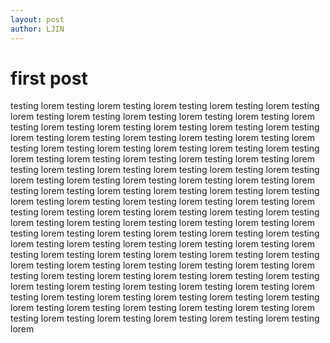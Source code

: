 ```yaml
---
layout: post
author: LJIN
---
```

# first post
testing lorem testing lorem testing lorem testing lorem testing lorem testing lorem testing lorem testing lorem testing lorem testing lorem testing lorem testing lorem testing lorem testing lorem testing lorem testing lorem 
testing lorem testing lorem testing lorem testing lorem testing lorem testing lorem 
testing lorem testing lorem testing lorem testing lorem testing lorem testing lorem testing lorem testing lorem testing lorem testing lorem testing lorem testing lorem testing lorem testing lorem testing lorem testing lorem testing lorem testing lorem testing lorem testing lorem testing lorem testing lorem testing lorem testing lorem 
testing lorem testing lorem testing lorem testing lorem testing lorem testing lorem testing lorem testing lorem testing lorem testing lorem testing lorem testing lorem testing lorem testing lorem testing lorem testing lorem testing lorem testing lorem testing lorem testing lorem testing lorem testing lorem testing lorem testing lorem testing lorem testing lorem testing lorem testing lorem testing lorem testing lorem testing lorem testing lorem testing lorem testing lorem testing lorem testing lorem testing lorem testing lorem testing lorem testing lorem testing lorem testing lorem testing lorem testing lorem testing lorem testing lorem testing lorem testing lorem testing lorem testing lorem testing lorem testing lorem testing lorem testing lorem testing lorem testing lorem testing lorem testing lorem 
testing lorem testing lorem testing lorem testing lorem testing lorem testing lorem testing lorem testing lorem testing lorem testing lorem testing lorem testing lorem 